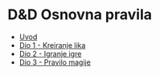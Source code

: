 # D&D Osnovna pravila

* [Uvod](https://joxgit.github.io/DnD-Osnovna-Pravila/dio0)
* [Dio 1 - Kreiranje lika](https://joxgit.github.io/DnD-Osnovna-Pravila/dio1)
* [Dio 2 - Igranje igre](https://joxgit.github.io/DnD-Osnovna-Pravila/dio2)
* [Dio 3 - Pravilo magije](https://joxgit.github.io/DnD-Osnovna-Pravila/dio3)
